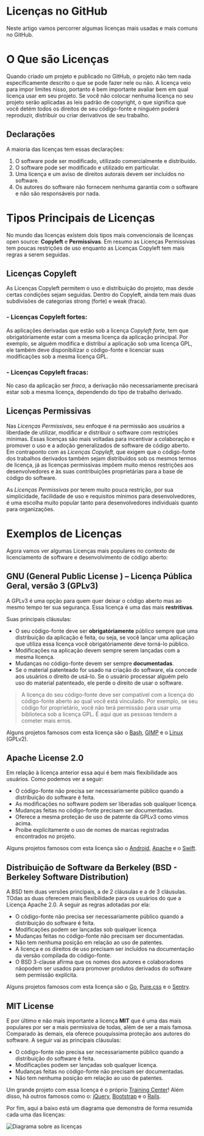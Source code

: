 # Licenças no GitHub

Neste artigo vamos percorrer algumas licenças mais usadas e mais comuns no GitHub.

# O Que são Licenças

Quando criado um projeto e publicado no GitHub, o projeto não tem nada especificamente descrito o que se pode fazer nele ou não. 
A licença veio para impor limites nisso, portanto é bem importante avaliar bem em qual licença usar em seu projeto.
Se você não colocar nenhuma licença no seu projeto serão aplicadas as leis padrão de copyright, 
o que significa que você detém todos os direitos de seu código-fonte e ninguém poderá reproduzir, 
distribuir ou criar derivativos de seu trabalho.

## Declarações

A maioria das licenças tem essas declarações:

1. O software pode ser modificado, utilizado comercialmente e distribuído.
2. O software pode ser modificado e utilizado em particular.
3. Uma licença e um aviso de direitos autorais devem ser incluídos no software.
4. Os autores do software não fornecem nenhuma garantia com o software e não são responsáveis por nada.

# Tipos Principais de Licenças

No mundo das licenças existem dois tipos mais convencionais de licenças open source: **Copyleft** e **Permissivas**.
Em resumo as Licenças Permissivas tem poucas restrições de uso enquanto as Licenças Copyleft tem mais regras a serem seguidas.

## Licenças Copyleft
As Licenças Copyleft permitem o uso e distribuição do projeto, mas desde certas condições sejam seguidas.
Dentro do Copyleft, ainda tem mais duas subdivisões de categorias strong (forte) e weak (fraca).

### - Licenças Copyleft fortes:

 As aplicações derivadas que estão sob a licença *Copyleft forte*, tem que obrigatóriamente estar com a mesma licença da aplicação principal. Por exemplo, se alguém modifica e distribui a aplicação sob uma licença GPL, ele também deve disponibilizar o código-fonte e licenciar suas modificações sob a mesma licença GPL.

### - Licenças Copyleft fracas:

No caso  da aplicação ser *fraca*, a derivação não necessariamente precisará estar sob a mesma licença, dependendo do tipo de trabalho derivado.


## Licenças Permissivas

Nas *Licenças Permissivas*, seu enfoque é na permissão aos usuários a liberdade de utilizar, modificar e distribuir o software com restrições mínimas. Essas licenças são mais voltadas para incentivar a colaboração e promover o uso e a adoção generalizados de software de código aberto. Em contraponto com as *Licenças Copyleft*, que exigem que o código-fonte dos trabalhos derivados também sejam distribuídos sob os mesmos termos de licença, já as licenças permissivas impõem muito menos restrições aos desenvolvedores e às suas contribuições proprietárias para a base de código do software.

As *Licenças Permissivas* por terem muito pouca restrição, por sua simplicidade, facilidade de uso e requisitos mínimos para desenvolvedores, é uma escolha muito popular tanto para desenvolvedores individuais quanto para organizações.

# Exemplos de Licenças

Agora vamos ver algumas Licenças mais populares no contexto de licenciamento de software e desenvolvimento de código aberto:

## GNU (General Public License ) – Licença Pública Geral, versão 3 (GPLv3)

A GPLv3 é uma opção para quem quer deixar o código aberto mas ao mesmo tempo ter sua segurança. Essa licença é uma das mais **restritivas**.

Suas principais cláusulas:

- O seu código-fonte deve ser **obrigatóriamente** público sempre que uma distribuição da aplicação é feita, ou seja, se você lançar uma aplicação que utiliza essa licença você obrigatóriamente deve torná-lo público.
- Modificações na aplicação devem sempre serem lançadas com a mesma licença.
- Mudanças no código-fonte devem ser sempre **documentadas**.
- Se o material patenteado for usado na criação do software, ela concede aos usuários o direito de usá-lo. Se o usuário processar alguém pelo uso do material patenteado, ele perde o direito de usar o software.

> A licença do seu código-fonte deve ser compatível com a licença do código-fonte aberto ao qual você está vinculado. Por exemplo, se seu código for proprietário, você não terá permissão para usar uma biblioteca sob a licença GPL. É aqui que as pessoas tendem a cometer mais erros.


Alguns projetos famosos com esta licença são o [Bash](https://www.gnu.org/software/bash/), [GIMP](https://www.gimp.org/) e o [Linux](https://br-linux.org/) (GPLv2).

## Apache License 2.0

Em relação à licença anterior essa aqui é bem mais flexibilidade aos usuários. Como podemos ver a seguir:

- O código-fonte não precisa ser necessariamente público quando a distribuição do software é feita.
- As modificações no software podem ser liberadas sob qualquer licença.
- Mudanças feitas no código-fonte precisam ser documentadas.
- Oferece a mesma proteção de uso de patente da GPLv3 como vimos acima.
- Proíbe explicitamente o uso de nomes de marcas registradas encontrados no projeto.


Alguns projetos famosos com esta licença são o [Android](https://www.android.com/), [Apache](https://www.apache.org/) e o [Swift](https://developer.apple.com/swift/).

## Distribuição de Software da Berkeley (BSD - Berkeley Software Distribution)

A BSD tem duas versões principais, a de 2 cláusulas e a de 3 cláusulas. TOdas as duas oferecem mais flexibilidade para os usuários do que a Licença Apache 2.0.
A seguir as regras adotadas por ela:

- O código-fonte não precisa ser necessariamente público quando a distribuição do software é feita.
- Modificações podem ser lançadas sob qualquer licença.
- Mudanças feitas no código-fonte não precisam ser documentadas.
- Não tem nenhuma posição em relação ao uso de patentes.
- A licença e os direitos de uso precisam ser incluídos na documentação da versão compilada do código-fonte.
- O BSD 3-clause afirma que os nomes dos autores e colaboradores nãopodem ser usados ​​para promover produtos derivados do software sem permissão explícita.


Alguns projetos famosos com esta licença são o [Go](https://golang.org/), [Pure.css](https://purecss.io/) e o [Sentry](https://sentry.io/welcome/).

## MIT License

E por último e não mais importante a licença **MIT** que é uma das mais populares por ser a mais permissiva de todas, além de ser a mais famosa. 
Comparado às demais, ela oferece pouquíssima proteção aos autores do software. 
A seguir vai as principais cláusulas:

- O código-fonte não precisa ser necessariamente público quando a distribuição do software é feita.
- Modificações podem ser lançadas sob qualquer licença.
- Mudanças feitas no código-fonte não precisam ser documentadas.
- Não tem nenhuma posição em relação ao uso de patentes.

Um grande projeto com essa licença é o próprio [Training Center](https://github.com/training-center)! Além disso, há outros famosos como o: [jQuery](https://jquery.com/), [Bootstrap](http://getbootstrap.com/) e o [Rails](http://rubyonrails.org/).


Por fim, aqui a baixo está um diagrama que demonstra de forma resumida cada uma das licenças:

![Diagrama sobre as licenças]()

